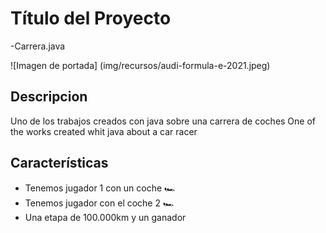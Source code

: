 # Título del Proyecto
-Carrera.java


![Imagen de portada] (img/recursos/audi-formula-e-2021.jpeg)

## Descripcion 

Uno de los trabajos creados con java sobre una carrera de coches 
One of the works created whit java about a car racer

## Características

  - Tenemos jugador 1 con un coche 🏎️
  - Tenemos jugador con el coche 2 🏎️
  - Una etapa de 100.000km y un ganador 


